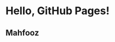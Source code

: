 
<html>
<head>
    <title>Test Page</title>
</head>
<body>
    <h1>Hello, GitHub Pages!</h1>
    <h2> Mahfooz</h2>
</body>
</html>
